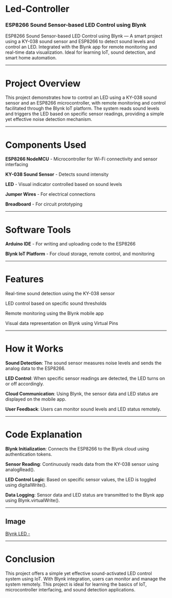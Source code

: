 # Led-Controller

### ESP8266 Sound Sensor-based LED Control using Blynk
ESP8266 Sound Sensor-based LED Control using Blynk — A smart project using a KY-038 sound sensor and ESP8266 to detect sound levels and control an LED. Integrated with the Blynk app for remote monitoring and real-time data visualization. Ideal for learning IoT, sound detection, and smart home automation.

---
# Project Overview

This project demonstrates how to control an LED using a KY-038 sound sensor and an ESP8266 microcontroller, with remote monitoring and control facilitated through the Blynk IoT platform. The system reads sound levels and triggers the LED based on specific sensor readings, providing a simple yet effective noise detection mechanism.

---
# Components Used

**ESP8266 NodeMCU** - Microcontroller for Wi-Fi connectivity and sensor interfacing

**KY-038 Sound Sensor** - Detects sound intensity

**LED** - Visual indicator controlled based on sound levels

**Jumper Wires** - For electrical connections

**Breadboard** - For circuit prototyping

---
# Software Tools

**Arduino IDE** - For writing and uploading code to the ESP8266

**Blynk IoT Platform** - For cloud storage, remote control, and monitoring

---
# Features

Real-time sound detection using the KY-038 sensor

LED control based on specific sound thresholds

Remote monitoring using the Blynk mobile app

Visual data representation on Blynk using Virtual Pins

---
# How it Works

**Sound Detection**: The sound sensor measures noise levels and sends the analog data to the ESP8266.

**LED Control**: When specific sensor readings are detected, the LED turns on or off accordingly.

**Cloud Communication**: Using Blynk, the sensor data and LED status are displayed on the mobile app.

**User Feedback**: Users can monitor sound levels and LED status remotely.

---
# Code Explanation

**Blynk Initialization**: Connects the ESP8266 to the Blynk cloud using authentication tokens.

**Sensor Reading**: Continuously reads data from the KY-038 sensor using analogRead().

**LED Control Logic**: Based on specific sensor values, the LED is toggled using digitalWrite().

**Data Logging**: Sensor data and LED status are transmitted to the Blynk app using Blynk.virtualWrite().

---

## Image
[Blynk LED -](https://www.youtube.com/watch?v=7irSQuL24qY)

---
# Conclusion

This project offers a simple yet effective sound-activated LED control system using IoT. With Blynk integration, users can monitor and manage the system remotely. This project is ideal for learning the basics of IoT, microcontroller interfacing, and sound detection applications.
